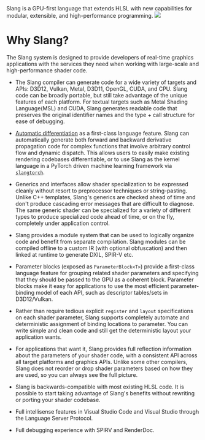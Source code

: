 <div id="banner">
<span id="bannerText">
Slang is a GPU-first language that extends HLSL with new capabilities for modular, extensible, and high-performance programming.
</span>
<img id="bannerCode" src="/assets/slang-example-code.gif"/>
</div>

# Why Slang?

The Slang system is designed to provide developers of real-time graphics applications with the services they need when working with large-scale and high-performance shader code.

* The Slang compiler can generate code for a wide variety of targets and APIs: D3D12, Vulkan, Metal, D3D11, OpenGL, CUDA, and CPU. Slang code can be broadly portable, but still take advantage of the unique features of each platform. For textual targets such as Metal Shading Language(MSL) and CUDA, Slang generates readable code that preserves the original identifier names and the type + call structure for ease of debugging.

* [Automatic differentiation](https://shader-slang.com/slang/user-guide/autodiff.html) as a first-class language feature. Slang can automatically generate both forward and backward derivative propagation code for complex functions that involve arbitrary control flow and dynamic dispatch. This allows users to easily make existing rendering codebases differentiable, or to use Slang as the kernel language in a PyTorch driven machine learning framework via [`slangtorch`](https://shader-slang.com/slang/user-guide/a1-02-slangpy.html).

* Generics and interfaces allow shader specialization to be expressed cleanly without resort to preprocessor techniques or string-pasting. Unlike C++ templates, Slang's generics are checked ahead of time and don't produce cascading error messages that are difficult to diagnose. The same generic shader can be specialized for a variety of different types to produce specialized code ahead of time, or on the fly, completely under application control.

* Slang provides a module system that can be used to logically organize code and benefit from separate compilation. Slang modules can be compiled offline to a custom IR (with optional obfuscation) and then linked at runtime to generate DXIL, SPIR-V etc.

* Parameter blocks (exposed as `ParameterBlock<T>`) provide a first-class language feature for grouping related shader parameters and specifying that they should be passed to the GPU as a coherent block. Parameter blocks make it easy for applications to use the most efficient parameter-binding model of each API, such as descriptor tables/sets in D3D12/Vulkan.

* Rather than require tedious explicit `register` and `layout` specifications on each shader parameter, Slang supports completely automate and deterministic assignment of binding locations to parameter. You can write simple and clean code and still get the deterministic layout your application wants.

* For applications that want it, Slang provides full reflection information about the parameters of your shader code, with a consistent API across all target platforms and graphics APIs. Unlike some other compilers, Slang does not reorder or drop shader parameters based on how they are used, so you can always see the full picture.

* Slang is backwards-compatible with most existing HLSL code. It is possible to start taking advantage of Slang's benefits without rewriting or porting your shader codebase.

* Full intellisense features in Visual Studio Code and Visual Studio through the Language Server Protocol.

* Full debugging experience with SPIRV and RenderDoc.